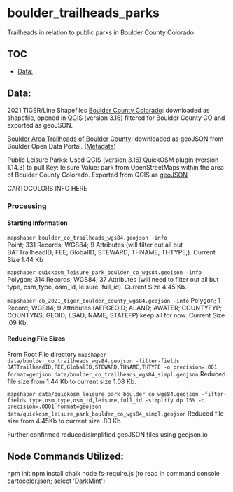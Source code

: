 # boulder_trailheads_parks
Trailheads in relation to public parks in Boulder County Colorado

## TOC
- [Data:](#Data:)

## Data:
 2021 TIGER/Line Shapefiles
 [Boulder County Colorado](https://www.census.gov/cgi-bin/geo/shapefiles/index.php?year=2021&layergroup=County+Subdivisions): downloaded as shapefile, opened in QGIS (version 3.16) filtered for Boulder County CO and exported as geoJSON.  

[Boulder Area Trailheads of Boulder County](https://opendata-bouldercounty.hub.arcgis.com/datasets/bouldercounty::boulder-area-trailheads/about):
downloaded as geoJSON from Boulder Open Data Portal. ([Metadata](https://www.arcgis.com/sharing/rest/content/items/3a950053bbef46c6a3c2abe3aceee3de/info/metadata/metadata.xml?format=default&output=html))  

Public Leisure Parks: Used QGIS (version 3.16) QuickOSM plugin (version 1.14.3) to pull Key: leisure Value: park from OpenStreetMaps within the area of Boulder County Colorado. Exported from QGIS as [geoJSON](data/boulder_co_trailheads_wgs84.geojson)

CARTOCOLORS INFO HERE

### Processing

#### Starting Information
`mapshaper boulder_co_trailheads_wgs84.geojson -info`  
Point; 331 Records; WGS84; 9 Attributes (will filter out all but BATTrailheadID; FEE; GlobalID; STEWARD; THNAME; THTYPE;). Current Size 1.44 Kb

`mapshaper quickosm_leisure_park_boulder_co_wgs84.geojson -info`
Polygon; 314 Records; WGS84; 37 Attributes (will need to filter out all but type, osm_type, osm_id, leisure, full_id). Current Size  4.45 Kb.

`mapshaper cb_2021_tiger_boulder_county_wgs84.geojson -info`
Polygon; 1 Record; WGS84; 9 Attributes (AFFGEOID; ALAND; AWATER; COUNTYFYP; COUNTYNS; GEOID; LSAD; NAME; STATEFP) keep all for now. Current Size .09 Kb.

#### Reducing File Sizes
From Root File directory
`mapshaper data/boulder_co_trailheads_wgs84.geojson -filter-fields BATTrailheadID,FEE,GlobalID,STEWARD,THNAME,THTYPE -o precision=.001 format=geojson data/boulder_co_trailheads_wgs84_simpl.geojson` Reduced file size from 1.44 Kb to current size 1.08 Kb.

`mapshaper data/quickosm_leisure_park_boulder_co_wgs84.geojson -filter-fields type,osm_type,osm_id,leisure,full_id -simplify dp 15% -o precision=.0001 format=geojson data/quickosm_leisure_park_boulder_co_wgs84_simpl.geojson` Reduced file size from 4.45Kb to current size .80 Kb.

Further confirmed reduced/simplified geoJSON files using geojson.io

## Node Commands Utilized:
npm init
npm install chalk
node fs-require.js (to read in command console cartocolor.json; select 'DarkMint')


